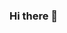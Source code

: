 ### Hi there 👋

<!--
**luis-07/luis-07** is a ✨ _special_ ✨ repository because its `README.md` (this file) appears on your GitHub profile.

Here are some ideas to get you started:

- 🔭 I’m currently working on [ColorBot](https://github.com/luis-07/colorbot)
- 🌱 I’m currently learning Python
- 📫 How to reach me: luis.braun07@gmail.com
- ⚡ Fun fact: I am 13 Years old
-->
